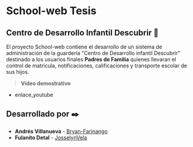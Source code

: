 # School-web Tesis
## Centro de Desarrollo Infantil Descubrir 🚀
El proyecto School-web contiene el desarrollo de un sistema de administración de la guardería "Centro de Desarrollo infantil Descubrir" destinado a los usuarios finales **Padres de Familia** quienes llevaran el control de matrícula, notificaciones, calificaciones y transporte escolar de sus hijos.
>**Video demostrativo**
* enlace_youtube
## Desarrollado por ✒️
* **Andrés Villanueva** - [Bryan-Farinango](https://gist.github.com/Bryan-Farinango)
* **Fulanito Detal** - [JosselynVela](https://github.com/JosselynVela)

